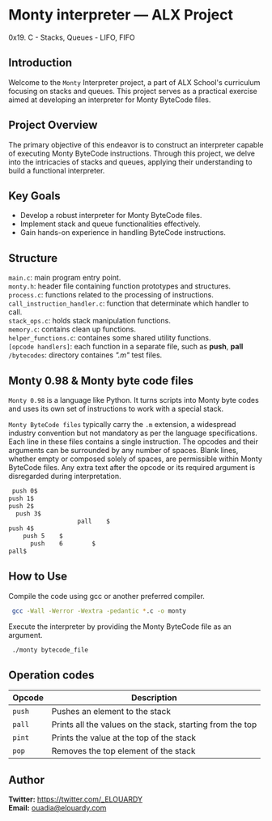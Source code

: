 # Monty interpreter — ALX Project
0x19. C - Stacks, Queues - LIFO, FIFO

## Introduction
Welcome to the `Monty` Interpreter project, a part of ALX School's curriculum focusing on stacks and queues. This project serves as a practical exercise aimed at developing an interpreter for Monty ByteCode files.

## Project Overview
The primary objective of this endeavor is to construct an interpreter capable of executing Monty ByteCode instructions. Through this project, we delve into the intricacies of stacks and queues, applying their understanding to build a functional interpreter.

## Key Goals
- Develop a robust interpreter for Monty ByteCode files.
- Implement stack and queue functionalities effectively.
- Gain hands-on experience in handling ByteCode instructions.

## Structure
`main.c`: main program entry point. \
`monty.h`: header file containing function prototypes and structures. \
`process.c`: functions related to the processing of instructions. \
`call_instruction_handler.c`: function that determinate which handler to call. \
`stack_ops.c`: holds stack manipulation functions. \
`memory.c`: contains clean up functions. \
`helper_functions.c`: containes some shared utility functions. \
`[opcode handlers]`: each function in a separate file, such as **push**, **pall** \
`/bytecodes`: directory containes *".m"* test files.

## Monty 0.98 & Monty byte code files
`Monty 0.98` is a language like Python. It turns scripts into Monty byte codes and uses its own set of instructions to work with a special stack.

`Monty ByteCode files` typically carry the `.m` extension, a widespread industry convention but not mandatory as per the language specifications. Each line in these files contains a single instruction. The opcodes and their arguments can be surrounded by any number of spaces. Blank lines, whether empty or composed solely of spaces, are permissible within Monty ByteCode files. Any extra text after the opcode or its required argument is disregarded during interpretation.
```bash
 push 0$
push 1$
push 2$
  push 3$
                   pall    $
push 4$
    push 5    $
      push    6        $
pall$
```

## How to Use
Compile the code using gcc or another preferred compiler.
```bash
 gcc -Wall -Werror -Wextra -pedantic *.c -o monty
```
Execute the interpreter by providing the Monty ByteCode file as an argument.
```bash
 ./monty bytecode_file
 ```

## Operation codes
| Opcode | Description |
|------------------- | --------------|
|`push`   | Pushes an element to the stack |
|`pall`   | Prints all the values on the stack, starting from the top |
|`pint`   | Prints the value at the top of the stack |
|`pop`    | Removes the top element of the stack |

## Author
**Twitter:** https://twitter.com/_ELOUARDY \
**Email:** ouadia@elouardy.com

